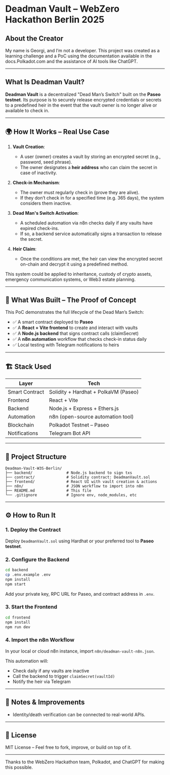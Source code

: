 #  Deadman Vault – WebZero Hackathon Berlin 2025

##  About the Creator

My name is Georgi, and I’m not a developer. This project was created as a learning challenge and a PoC using the documentation available in the docs.Polkadot.com  and the assistance of AI tools like ChatGPT.

---

##  What Is Deadman Vault?

**Deadman Vault** is a decentralized "Dead Man’s Switch" built on the **Paseo testnet**. Its purpose is to securely release encrypted credentials or secrets to a predefined heir in the event that the vault owner is no longer alive or available to check in.

---

## 🌍 How It Works – Real Use Case

1. **Vault Creation**:
   - A user (owner) creates a vault by storing an encrypted secret (e.g., password, seed phrase).
   - The owner designates a **heir address** who can claim the secret in case of inactivity.

2. **Check-in Mechanism**:
   - The owner must regularly check in (prove they are alive).
   - If they don’t check in for a specified time (e.g. 365 days), the system considers them inactive.

3. **Dead Man's Switch Activation**:
   - A scheduled automation via n8n checks daily if any vaults have expired check-ins.
   - If so, a backend service automatically signs a transaction to release the secret.

4. **Heir Claim**:
   - Once the conditions are met, the heir can view the encrypted secret on-chain and decrypt it using a predefined method.

This system could be applied to inheritance, custody of crypto assets, emergency communication systems, or Web3 estate planning.

---

## 🧪 What Was Built – The Proof of Concept

This PoC demonstrates the full lifecycle of the Dead Man’s Switch:

- ✅ A smart contract deployed to **Paseo** 
- ✅ A **React + Vite frontend** to create and interact with vaults
- ✅ A **Node.js backend** that signs contract calls (claimSecret)
- ✅ A **n8n automation** workflow that checks check-in status daily
- ✅ Local testing with Telegram notifications to heirs

---

## 🏗️ Stack Used

| Layer        | Tech                                    |
|--------------|-----------------------------------------|
| Smart Contract | Solidity + Hardhat + PolkaVM (Paseo) |
| Frontend     | React + Vite                           |
| Backend      | Node.js + Express + Ethers.js          |
| Automation   | n8n (open-source automation tool)       |
| Blockchain   | Polkadot Testnet – Paseo                |
| Notifications| Telegram Bot API                        |

---

## 📁 Project Structure

```
Deadman-Vault-W3S-Berlin/
├── backend/               # Node.js backend to sign txs
├── contract/              # Solidity contract: DeadmanVault.sol
├── frontend/              # React UI with vault creation & actions
├── n8n/                   # JSON workflow to import into n8n
├── README.md              # This file
└── .gitignore             # Ignore env, node_modules, etc
```

---

## ⚙️ How to Run It

### 1. Deploy the Contract

Deploy `DeadmanVault.sol` using Hardhat or your preferred tool to **Paseo testnet**.

### 2. Configure the Backend

```bash
cd backend
cp .env.example .env
npm install
npm start
```

Add your private key, RPC URL for Paseo, and contract address in `.env`.

### 3. Start the Frontend

```bash
cd frontend
npm install
npm run dev
```

### 4. Import the n8n Workflow

In your local or cloud n8n instance, import `n8n/deadman-vault-n8n.json`.

This automation will:

- Check daily if any vaults are inactive
- Call the backend to trigger `claimSecret(vaultId)`
- Notify the heir via Telegram

---

## 📝 Notes & Improvements

- Identity/death verification can be connected to real-world APIs.

---

## 📜 License

MIT License – Feel free to fork, improve, or build on top of it.

---

Thanks to the WebZero Hackathon team, Polkadot, and ChatGPT for making this possible.